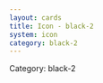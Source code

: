 ```yaml
---
layout: cards
title: Icon - black-2
system: icon
category: black-2
---
```

<div class="alert alert-secondary mb-4"><span class="i18n innerHTML-category">Category: </span><span class="i18n innerHTML-cat-black-2">black-2</span></div>
